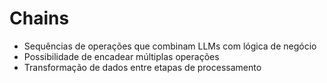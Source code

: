 # Chains

- Sequências de operações que combinam LLMs com lógica de negócio
- Possibilidade de encadear múltiplas operações
- Transformação de dados entre etapas de processamento